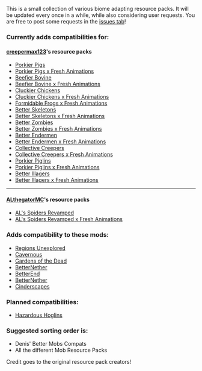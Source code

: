 This is a small collection of various biome adapting resource packs.
It will be updated every once in a while, while also considering user requests.
You are free to post some requests in the [issues tab](https://github.com/mxKeaton/Denis-Better-Mobs-Compats/issues "issues tab")!

### Currently adds compatibilities for:
#### [creepermax123](https://www.curseforge.com/members/creepermax123)'s resource packs
- [Porkier Pigs](https://www.curseforge.com/minecraft/texture-packs/porkier-pigs)
- [Porkier Pigs x Fresh Animations](https://www.curseforge.com/minecraft/texture-packs/porkier-pigs-x-fresh-animations)
- [Beefier Bovine](https://www.curseforge.com/minecraft/texture-packs/beefier-bovine)
- [Beefier Bovine x Fresh Animations](https://www.curseforge.com/minecraft/texture-packs/beefier-bovine-x-fresh-animations)
- [Cluckier Chickens](https://www.curseforge.com/minecraft/texture-packs/cluckier-chickens)
- [Cluckier Chickens x Fresh Animations](https://www.curseforge.com/minecraft/texture-packs/cluckier-chickens-x-fresh-animations)
- [Formidable Frogs x Fresh Animations](https://www.curseforge.com/minecraft/texture-packs/formidable-frogs-x-fresh-animations)
- [Better Skeletons](https://www.curseforge.com/minecraft/texture-packs/better-skeletons)
- [Better Skeletons x Fresh Animations](https://www.curseforge.com/minecraft/texture-packs/better-skeletons-x-fresh-animations)
- [Better Zombies](https://www.curseforge.com/minecraft/texture-packs/better-zombies)
- [Better Zombies x Fresh Animations](https://www.curseforge.com/minecraft/texture-packs/better-zombies-x-fresh-animations)
- [Better Endermen](https://www.curseforge.com/minecraft/texture-packs/better-endermen)
- [Better Endermen x Fresh Animations](https://www.curseforge.com/minecraft/texture-packs/better-endermen-x-fresh-animations)
- [Collective Creepers](https://www.curseforge.com/minecraft/texture-packs/collective-creepers)
- [Collective Creepers x Fresh Animations](https://www.curseforge.com/minecraft/texture-packs/collective-creepers-x-fresh-animations)
- [Porkier Piglins](https://www.curseforge.com/minecraft/texture-packs/porkier-piglins)
- [Porkier Piglins x Fresh Animations](https://www.curseforge.com/minecraft/texture-packs/porkier-piglins-x-fresh-animations)
- [Better Illagers](https://www.curseforge.com/minecraft/texture-packs/better-illagers)
- [Better Illagers x Fresh Animations](https://www.curseforge.com/minecraft/texture-packs/better-illagers-x-fresh-animations)

------

#### [ALthegatorMC](https://www.curseforge.com/members/althegatormc/projects)'s resource packs
- [AL's Spiders Revamped](https://www.curseforge.com/minecraft/texture-packs/als-spiders-revamped)
- [AL's Spiders Revamped x Fresh Animations](https://www.curseforge.com/minecraft/texture-packs/als-spiders-revamped-x-fresh-animations)

### Adds compatibility to these mods:
- [Regions Unexplored](https://www.curseforge.com/minecraft/mc-mods/regions-unexplored)
- [Cavernous](https://www.curseforge.com/minecraft/data-packs/cavernous)
- [Gardens of the Dead](https://www.curseforge.com/minecraft/mc-mods/gardens-of-the-dead)
- [BetterNether](https://www.curseforge.com/minecraft/mc-mods/betternether)
- [BetterEnd](https://www.curseforge.com/minecraft/mc-mods/betterend)
- [BetterNether](https://www.curseforge.com/minecraft/mc-mods/betternether)
- [Cinderscapes](https://www.curseforge.com/minecraft/mc-mods/cinderscapes)

### Planned compatibilities:
- [Hazardous Hoglins](https://www.curseforge.com/minecraft/texture-packs/hazardous-hoglins/gallery)

### Suggested sorting order is:
- Denis' Better Mobs Compats
- All the different Mob Resource Packs

Credit goes to the original resource pack creators!

